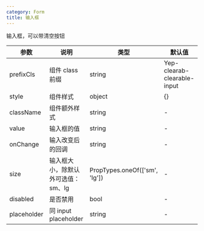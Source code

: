 ```yaml
---
category: Form
title: 输入框
---
```


输入框，可以带清空按钮

<DEMO>

| 参数        | 说明                               | 类型                          | 默认值                      |
| ----------- | ---------------------------------- | ----------------------------- | --------------------------- |
| prefixCls   | 组件 class 前缀                    | string                        | Yep-clearab-clearable-input |
| style       | 组件样式                           | object                        | {}                          |
| className   | 组件额外样式                       | string                        | -                           |
| value       | 输入框的值                         | string                        | -                           |
| onChange    | 输入改变后的回调                   | string                        | -                           |
| size        | 输入框大小，除默认外可选值：sm、lg | PropTypes.oneOf(['sm', 'lg']) | -                           |
| disabled    | 是否禁用                           | bool                          | -                           |
| placeholder | 同 input placeholder               | string                        | -                           |
